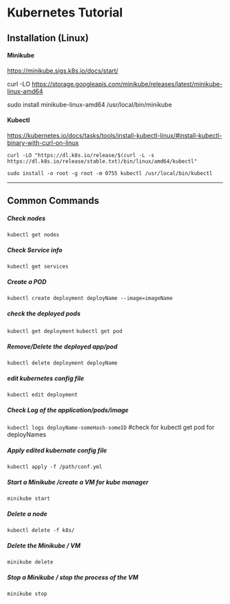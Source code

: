 # Kubernetes Tutorial

## Installation (Linux)

#### Minikube
https://minikube.sigs.k8s.io/docs/start/

curl -LO https://storage.googleapis.com/minikube/releases/latest/minikube-linux-amd64

sudo install minikube-linux-amd64 /usr/local/bin/minikube

#### Kubectl
https://kubernetes.io/docs/tasks/tools/install-kubectl-linux/#install-kubectl-binary-with-curl-on-linux

`curl -LO "https://dl.k8s.io/release/$(curl -L -s https://dl.k8s.io/release/stable.txt)/bin/linux/amd64/kubectl"`

`sudo install -o root -g root -m 0755 kubectl /usr/local/bin/kubectl`

-------------------------------

## Common Commands


##### Check nodes

`kubectl get nodes`

##### Check Service info

`kubectl get services`

##### Create a POD
`kubectl create deployment deployName --image=imageName `

##### check the deployed pods
`kubectl get deployment`
`kubectl get pod`

##### Remove/Delete the deployed app/pod
`kubectl delete deployment deployName`

##### edit kubernetes config file
`kubectl edit deployment`

##### Check Log of the application/pods/image
`kubectl logs deployName-someHash-someID` #check for kubectl get pod for deployNames


##### Apply edited kubernate config file
`kubectl apply -f /path/conf.yml`

##### Start a Minikube /create a VM for kube manager
`minikube start`

##### Delete a node
`kubectl delete -f k8s/`

##### Delete the Minikube / VM
`minikube delete`

##### Stop a Minikube / stop the process of the VM
`minikube stop`

